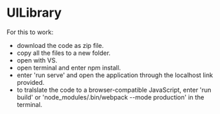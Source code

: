 # UILibrary

For this to work:

- download the code as zip file. 
- copy all the files to a new folder. 
- open with VS. 
- open terminal and enter npm install. 
- enter 'run serve' and open the application through the localhost link provided. 
- to tralslate the code to a browser-compatible JavaScript, enter 'run build' or 'node_modules/.bin/webpack --mode production' in the terminal. 

